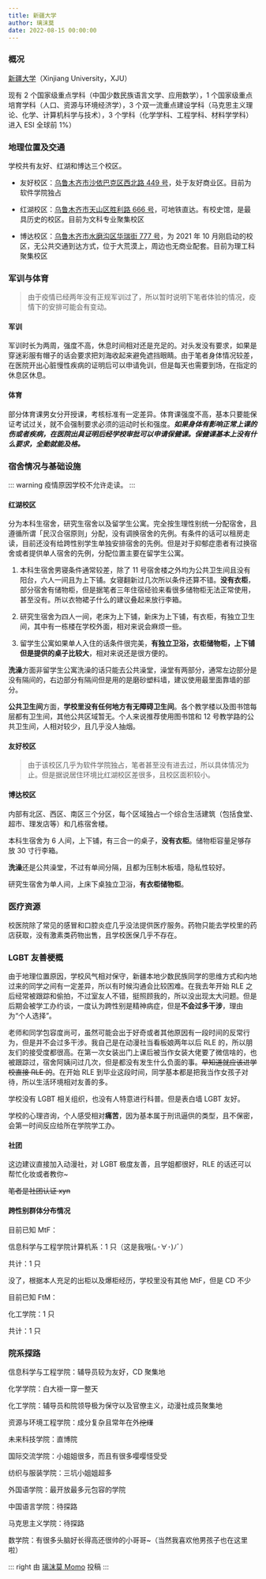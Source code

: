 ```yaml
---
title: 新疆大学
author: 璃沫莫
date: 2022-08-15 00:00:00
---
```


### 概况

[新疆大学](https://www.xju.edu.cn)（Xinjiang University，XJU）

现有 2 个国家级重点学科（中国少数民族语言文学、应用数学），1 个国家级重点培育学科（人口、资源与环境经济学），3 个双一流重点建设学科（马克思主义理论、化学、计算机科学与技术），3 个学科（化学学科、工程学科、材料学学科）进入 ESI 全球前 1%）

### 地理位置及交通

学校共有友好、红湖和博达三个校区。

- 友好校区：[乌鲁木齐市沙依巴克区西北路 449 号](https://surl.amap.com/YRcrsy17bdB)，处于友好商业区。目前为软件学院独占

- 红湖校区：[乌鲁木齐市天山区胜利路 666 号](https://surl.amap.com/YLwpeKBdwO)，可地铁直达。有校史馆，是最具历史的校区。目前为文科专业聚集校区

- 博达校区：[乌鲁木齐市水磨沟区华瑞街 777 号](https://surl.amap.com/Z4JCB01457x)，为 2021 年 10 月刚启动的校区，无公共交通到达方式，位于大荒漠上，周边也无商业配套。目前为理工科聚集校区

### 军训与体育

> 由于疫情已经两年没有正规军训过了，所以暂时说明下笔者体验的情况，疫情下的安排可能会有变动。

#### 军训

军训时长为两周，强度不高，休息时间相对还是充足的。对头发没有要求，如果是穿迷彩服有帽子的话会要求把刘海收起来避免遮挡眼睛。由于笔者身体情况较差，在医院开出心脏慢性疾病的证明后可以申请免训，但是每天也需要到场，在指定的休息区休息。

#### 体育

部分体育课男女分开授课，考核标准有一定差异。体育课强度不高，基本只要能保证考试过关，就不会强制要求必须的运动时长和强度。***如果身体有影响正常上课的伤或者疾病，在医院出具证明后经学校审批可以申请保健课。保健课基本上没有什么要求，全勤就能及格。***

### 宿舍情况与基础设施

::: warning
疫情原因学校不允许走读。
:::

#### 红湖校区

分为本科生宿舍，研究生宿舍以及留学生公寓。完全按生理性别统一分配宿舍，且遵循所谓「民汉合宿原则」分配，没有调换宿舍的先例。有条件的话可以租房走读，目前还没有给跨性别学生单独安排宿舍的先例。但是对于抑郁症患者有过换宿舍或者提供单人宿舍的先例，分配位置主要在留学生公寓。

1. 本科生宿舍男寝条件通常较差，除了 11 号宿舍楼之外均为公共卫生间且没有阳台，六人一间且为上下铺。女寝翻新过几次所以条件还算不错。**没有衣柜**，部分宿舍有储物柜，但是据笔者三年住宿经验来看很多储物柜无法正常使用，甚至没有。所以衣物裙子什么的建议叠起来放行李箱。

1. 研究生宿舍为四人一间，老床为上下铺，新床为上下铺，有衣柜，有独立卫生间，其中有一栋楼在学校外面，相对来说会麻烦一些。

1. 留学生公寓如果单人入住的话条件很完美，**有独立卫浴，衣柜储物柜，上下铺但是提供的桌子比较大**，相对来说还是很方便的。

**洗澡**方面非留学生公寓洗澡的话只能去公共澡堂，澡堂有两部分，通常左边部分是没有隔间的，右边部分有隔间但是用的是磨砂塑料墙，建议使用最里面靠墙的部分。

**公共卫生间**方面，**学校里没有任何地方有无障碍卫生间**。各个教学楼以及图书馆每层都有卫生间，其他公共区域暂无。个人来说推荐使用图书馆和 12 号教学路的公共卫生间，人相对较少，且几乎没人抽烟。

#### 友好校区

> 由于该校区几乎为软件学院独占，笔者甚至没有进去过，所以具体情况为止。但是据说居住环境比红湖校区差很多，且校区面积较小。

#### 博达校区

内部有北区、西区、南区三个分区，每个区域独占一个综合生活建筑（包括食堂、超市、理发店等）和几栋宿舍楼。

本科生宿舍为 6 人间，上下铺，有三合一的桌子，**没有衣柜**。储物柜容量足够存放 30 寸行李箱。

**洗澡**还是公共澡堂，不过有单间分隔，且都为压制木板墙，隐私性较好。

研究生宿舍为单人间，上床下桌独立卫浴，**有衣柜储物柜**。

### 医疗资源

校医院除了常见的感冒和口腔炎症几乎没法提供医疗服务。药物只能去学校里的药店获取，没有激素类药物出售，且学校医保几乎不存在。

### LGBT 友善梗概

由于地理位置原因，学校风气相对保守，新疆本地少数民族同学的思维方式和内地过来的同学之间有一定差异，所以有时候沟通会比较困难。在我去年开始 RLE 之后经常被跟踪和偷拍，不过室友人不错，挺照顾我的，所以没出现太大问题。但是后期会被学工办约谈，一度认为跨性别是精神病症，但是**不会过多干涉**，理由为“个人选择”。

老师和同学包容度尚可，虽然可能会出于好奇或者其他原因有一段时间的反常行为，但是并不会过多干涉。我自己是在动漫社当看板娘两年以后 RLE 的，所以朋友们的接受度都很高。在第一次女装出门上课后被当作女装大佬要了微信啥的，也被跟踪过，宿舍阿姨问过几次，但是都没有发生什么负面的事。~~早知道就应该进学校直接 RLE 的~~。在开始 RLE 到毕业这段时间，同学基本都是把我当作女孩子对待，所以生活环境相对友善的多。

学校没有 LGBT 相关组织，也没有人特意进行科普。但是表白墙 LGBT 友好。

学校的心理咨询，个人感受相对**痛苦**，因为基本属于刑讯逼供的类型，且不保密，会第一时间反应给所在学院学工办。

#### 社团

这边建议直接加入动漫社，对 LGBT 极度友善，且学姐都很好，RLE 的话还可以帮忙化妆或者教你~

~~笔者是社团认证 xyn~~

#### 跨性别群体分布情况

目前已知 MtF：

信息科学与工程学院计算机系：1 只（这是我哦(｡･∀･)ﾉﾞ）

共计：1 只

没了，根据本人充足的出柜以及爆柜经历，学校里没有其他 MtF，但是 CD 不少

目前已知 FtM：

化工学院：1 只

共计：1 只

### 院系探路

信息科学与工程学院：辅导员较为友好，CD 聚集地

化学学院：白大褂一穿一整天

化工学院：辅导员和院领导极为保守以及官僚主义，动漫社成员聚集地

资源与环境工程学院：成分复杂且常年在外~~挖煤~~

未来科技学院：直博院

国际交流学院：小姐姐很多，而且有很多嘤嘤怪受受

纺织与服装学院：三坑小姐姐超多

外国语学院：最开放最多元包容的学院

中国语言学院：待探路

马克思主义学院：待探路

数学院：有很多头脑好长得高还很帅的小哥哥~（当然我喜欢他男孩子也在这里啦）

::: right
由 [璃沫莫 Momo](https://twitter.com/_LiMomo_) 投稿
:::
